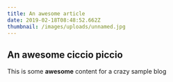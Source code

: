 ```yaml
---
title: An awesome article
date: 2019-02-18T08:48:52.662Z
thumbnail: /images/uploads/unnamed.jpg
---
```

## An awesome ciccio piccio

This is some **awesome** content for a crazy sample blog
